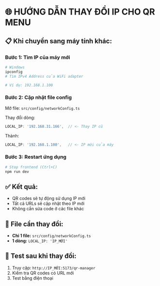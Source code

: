 # 🌐 HƯỚNG DẪN THAY ĐỔI IP CHO QR MENU

## 📋 Khi chuyển sang máy tính khác:

### **Bước 1: Tìm IP của máy mới**
```bash
# Windows
ipconfig
# Tìm IPv4 Address của WiFi adapter

# Ví dụ: 192.168.1.100
```

### **Bước 2: Cập nhật file config**
Mở file: `src/config/networkConfig.ts`

Thay đổi dòng:
```typescript
LOCAL_IP: '192.168.31.166',  // <- Thay IP cũ
```

Thành:
```typescript
LOCAL_IP: '192.168.1.100',   // <- IP mới của máy
```

### **Bước 3: Restart ứng dụng**
```bash
# Stop frontend (Ctrl+C)
npm run dev
```

## ✅ Kết quả:
- QR codes sẽ tự động sử dụng IP mới
- Tất cả URLs sẽ cập nhật theo IP mới
- Không cần sửa code ở các file khác

## 🎯 File cần thay đổi:
- **Chỉ 1 file:** `src/config/networkConfig.ts`
- **1 dòng:** `LOCAL_IP: 'IP_MỚI'`

## 📱 Test sau khi thay đổi:
1. Truy cập: `http://IP_MỚI:5173/qr-manager`
2. Kiểm tra QR codes có URL mới
3. Test bằng điện thoại